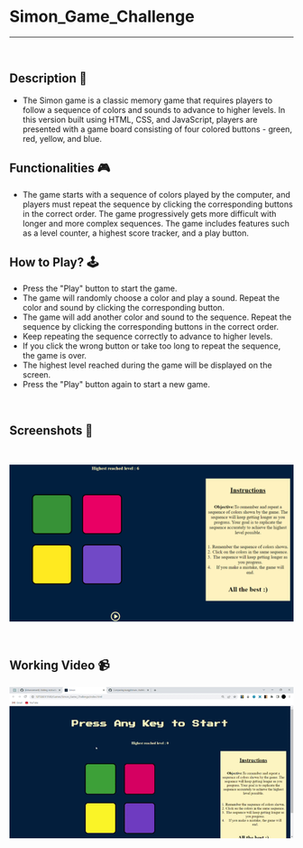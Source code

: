 # **Simon_Game_Challenge**

---

<br>

## **Description 📃**

- The Simon game is a classic memory game that requires players to follow a sequence of colors and sounds to advance to higher levels. In this version built using HTML, CSS, and JavaScript, players are presented with a game board consisting of four colored buttons - green, red, yellow, and blue.

## **Functionalities 🎮**

- The game starts with a sequence of colors played by the computer, and players must repeat the sequence by clicking the corresponding buttons in the correct order. The game progressively gets more difficult with longer and more complex sequences. The game includes features such as a level counter, a highest score tracker, and a play button.
  <br>

## **How to Play? 🕹️**

- Press the "Play" button to start the game.
- The game will randomly choose a color and play a sound. Repeat the color and sound by clicking the corresponding button.
- The game will add another color and sound to the sequence. Repeat the sequence by clicking the corresponding buttons in the correct order.
- Keep repeating the sequence correctly to advance to higher levels.
- If you click the wrong button or take too long to repeat the sequence, the game is over.
- The highest level reached during the game will be displayed on the screen.
- Press the "Play" button again to start a new game.

<br>

## **Screenshots 📸**

<br>

![image](../../assets/images/Simon-game.png)

<br>

## **Working Video 📹**

<!-- add your working video over here -->

![](<../../assets/animations/SimonVideo%20(2).gif>)
